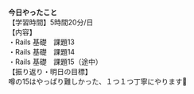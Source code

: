 **今日やったこと**<br>
【学習時間】5時間20分/日<br>
【内容】<br>
・Rails 基礎　課題13<br>
・Rails 基礎　課題14<br>
・Rails 基礎　課題15（途中）<br>
【振り返り・明日の目標】<br>
噂の15はやっぱり難しかった、１つ１つ丁寧にやります🤥<br>